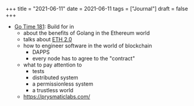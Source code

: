 +++
title = "2021-06-11"
date = 2021-06-11
tags = ["Journal"]
draft = false
+++

-   [Go Time 181](https://changelog.com/gotime/181): Build for in
    -   about the benefits of Golang in the Ethereum world
    -   talks about [ETH 2.0](https://ethereum.org/en/eth2/)
    -   how to engineer software in the world of blockchain
        -   DAPPS
        -   every node has to agree to the "contract"
    -   what to pay attention to
        -   tests
        -   distributed system
        -   a permissionless system
        -   a trustless world
    -   <https://prysmaticlabs.com/>
